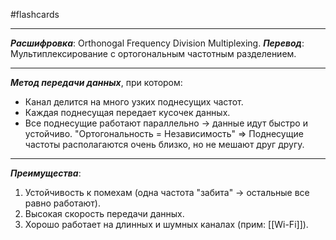 #flashcards 
***
***Расшифровка***: Orthonogal Frequency Division Multiplexing.
***Перевод***: Мультиплексирование с ортогональным частотным разделением.
***
***Метод передачи данных***, при котором:
- Канал делится на много узких поднесущих частот.
- Каждая поднесущая передает кусочек данных.
- Все поднесущие работают параллельно -> данные идут быстро и устойчиво.
"Ортогональность = Независимость" => Поднесущие частоты располагаются очень близко, но не мешают друг другу.
***
***Преимущества***:
1. Устойчивость к помехам (одна частота "забита" -> остальные все равно работают).
2. Высокая скорость передачи данных.
3. Хорошо работает на длинных и шумных каналах (прим: [[Wi-Fi]]).